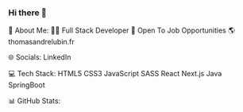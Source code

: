 ### Hi there 👋
💫 About Me:
👨‍💻 Full Stack Developer
💼 Open To Job Opportunities
🌎 thomasandrelubin.fr

🌐 Socials:
LinkedIn

💻 Tech Stack:
HTML5 CSS3 JavaScript SASS React Next.js Java SpringBoot

📊 GitHub Stats:




<!--
**Lordyner/lordyner** is a ✨ _special_ ✨ repository because its `README.md` (this file) appears on your GitHub profile.

Here are some ideas to get you started:

- 🔭 I’m currently working on ...
- 🌱 I’m currently learning ...
- 👯 I’m looking to collaborate on ...
- 🤔 I’m looking for help with ...
- 💬 Ask me about ...
- 📫 How to reach me: ...
- 😄 Pronouns: ...
- ⚡ Fun fact: ...
-->
